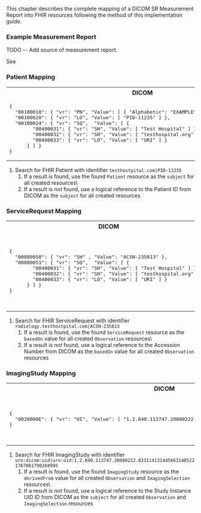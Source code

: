 This chapter describes the complete mapping of a DICOM SR Measurement Report into FHIR resources following the method of this implementation guide.

### Example Measurement Report<a name="example_sr"></a>
TODO -- Add source of measurement report.

See 

### Patient Mapping<a name="example_patient"></a>
<table>
<tr>
<th>DICOM</th>
<th>FHIR Resource Reference</th>
<th>FHIR Identifier Reference</th>
</tr>
<tr>
<td>
<pre>
{
  "00100010": { "vr": "PN", "Value": [ { "Alphabetic": "EXAMPLE^MEASUREMENT^PATIENT}" } ]},
  "00100020": { "vr": "LO", "Value": [ "PID-11235" ] },
  "00100024": { "vr": "SQ",  "Value": [ {
        "00400031": { "vr": "SH", "Value": [ "Test Hospital" ] },
        "00400032": { "vr": "SH", "Value": [ "testhospital.org" ] },
        "00400033": { "vr": "LO", "Value": [ "URI" ] }
      } ] }
}
</pre>
</td>
<td>
<pre>
"subject": {
  "type": "Patient",
  "reference": "Patient/11235"
}
</pre>
</td>
<td>
<pre>
"subject": {
  "type": "Patient",
  "identifier": { 
    "system": "testhospital.org",
    "value": "PID-11235",
    "assigner": { "display": "Test Hospital" } 
  }
}
</pre>
</td>
</tr>
</table>

1. Search for FHIR Patient with identifier `testhostpital.com|PID-11235`
    1. If a result is found, use the found `Patient` resource as the `subject` for all created resources\
    2. If a result is _not_ found, use a logical reference to the Patient ID from DICOM as the `subject` for all created resources

### ServiceRequest Mapping<a name="example_service_request"></a>
<table>
<tr>
<th>DICOM</th>
<th>FHIR Resource Reference</th>
<th>FHIR Identifier Reference</th>
</tr>
<tr>
<td>
<pre>
{
  "00080050": { "vr": "SH" , "Value": "ACSN-235813" },
  "00080051": { "vr": "SQ",  "Value": [ {
        "00400031": { "vr": "SH", "Value": [ "Test Hospital" ] },
        "00400032": { "vr": "SH", "Value": [ "testhospital.org" ] },
        "00400033": { "vr": "LO", "Value": [ "URI" ] }
      } ] }
}
</pre>
</td>
<td>
<pre>
"basedOn": [{
  "type": "ServiceRequest",
  "reference": "ServiceRequest/235813"
}]
</pre>
</td>
<td>
<pre>
"basedOn": [{
  "type": "ServiceRequest
  "identifier": {
    "type" : {
      "coding" : [{
        "system" : "http://terminology.hl7.org/CodeSystem/v2-0203",
        "code" : "ACSN" }]},
    "system": "testhospital.org",
    "value": "ACSN-235813",
    "assigner": { "display": "Test Hospital" } 
  }
}]
</pre>
</td>
</tr>
</table>

1. Search for FHIR ServiceRequest with identifier `radiology.testhostpital.com|ACSN-235813`
    1. If a result is found, use the found `ServiceRequest` resource as the `basedOn` value for all created `Observation` resources\
    2. If a result is _not_ found, use a logical reference to the Accession Number from DICOM as the `basedOn` value for all created `Observation` resources

### ImagingStudy Mapping
<table>
<tr>
<th>DICOM</th>
<th>FHIR Resource Reference</th>
<th>FHIR Identifier Reference</th>
</tr>
<tr>
<td>
<pre>
{
  "0020000E": { "vr": "UI", "Value": [ "1.2.840.113747.20080222.8331141314456631405221767081790268995" ] }
}
</pre>
</td>
<td>
<pre>
"derivedFrom": [{
  "type": "ImagingStudy",
  "reference": "ImagingStudy/11235"
}]
</pre>
</td>
<td>
<pre>
"derivedFrom": [{
  "type": "ImagingStudy",
  "identifier": { 
    "system": "urn:dicom:uid",
    "value": "urn:oid:1.2.840.113747.20080222.8331141314456631405221767081790268995" 
  }
}]
</pre>
</td>
</tr>
</table>

1. Search for FHIR ImagingStudy with identifier `urn:dicom:uid|urn:oid:1.2.840.113747.20080222.8331141314456631405221767081790268995`
    1. If a result is found, use the found `ImagingStudy` resource as the `derivedFrom` value for all created `Observation` and `ImagingSelection` resources\
    2. If a result is _not_ found, use a logical reference to the Study Instance UID ID from DICOM as the `subject` for all created `Observation` and `ImagingSelection` resources



